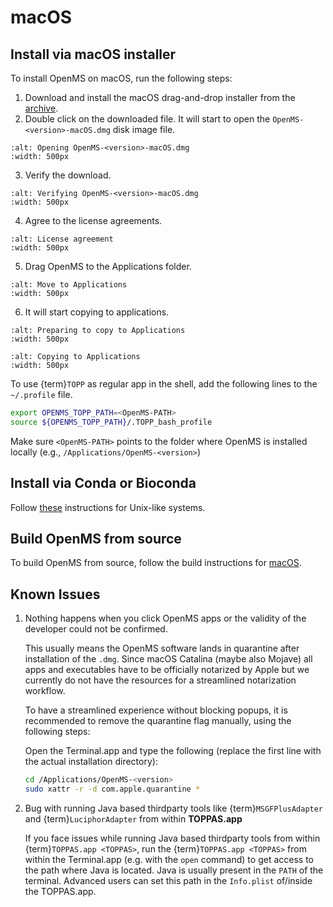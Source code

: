 macOS
====================

## Install via macOS installer

To install OpenMS on macOS, run the following steps:

1. Download and install the macOS drag-and-drop installer from the [archive](https://abibuilder.cs.uni-tuebingen.de/archive/openms/OpenMSInstaller/release/latest/).
2. Double click on the downloaded file. It will start to open the `OpenMS-<version>-macOS.dmg` disk image file.

```{image} ../images/installations/macos/opening-openms2-8-macos.png
:alt: Opening OpenMS-<version>-macOS.dmg
:width: 500px
```

3. Verify the download.

```{image} ../images/installations/macos/verifying-openms2-8-macos.png
:alt: Verifying OpenMS-<version>-macOS.dmg
:width: 500px
```

4. Agree to the license agreements.

```{image} ../images/installations/macos/license-agreements.png
:alt: License agreement
:width: 500px
```

5. Drag OpenMS to the Applications folder.

```{image} ../images/installations/macos/move-openms-to-applications.png
:alt: Move to Applications
:width: 500px
```

6. It will start copying to applications.

```{image} ../images/installations/macos/preparing-to-copy-to-applications.png
:alt: Preparing to copy to Applications
:width: 500px
```

```{image} ../images/installations/macos/copying-to-applications.png
:alt: Copying to Applications
:width: 500px
```

To use {term}`TOPP` as regular app in the shell, add the following lines to the `~/.profile` file.

```bash
export OPENMS_TOPP_PATH=<OpenMS-PATH>
source ${OPENMS_TOPP_PATH}/.TOPP_bash_profile
```

Make sure `<OpenMS-PATH>` points to the folder where OpenMS is installed locally (e.g., `/Applications/OpenMS-<version>`)


## Install via Conda or Bioconda

Follow [these](./installation-on-gnu-linux.md#install-via-conda) instructions for Unix-like systems.


## Build OpenMS from source

To build OpenMS from source, follow the build instructions for [macOS](https://abibuilder.cs.uni-tuebingen.de/archive/openms/Documentation/release/latest/html/install_mac.html).


## Known Issues

1. Nothing happens when you click OpenMS apps or the validity of the developer could not be confirmed.
   
   This usually means the OpenMS software lands in quarantine after installation of the `.dmg`.
   Since macOS Catalina (maybe also Mojave) all apps and executables have to be officially notarized by Apple but we
   currently do not have the resources for a streamlined notarization workflow.

   To have a streamlined experience without blocking popups, it is recommended to remove the quarantine flag manually,
   using the following steps:

   Open the Terminal.app and type the following (replace the first line with the actual installation directory):
   ```bash
   cd /Applications/OpenMS-<version>
   sudo xattr -r -d com.apple.quarantine *
   ```
   
2. Bug with running Java based thirdparty tools like {term}`MSGFPlusAdapter` and {term}`LuciphorAdapter` from within **TOPPAS.app**

   If you face issues while running Java based thirdparty tools from within {term}`TOPPAS.app <TOPPAS>`, run the {term}`TOPPAS.app <TOPPAS>`
   from within the Terminal.app (e.g. with the `open` command) to get access to the path where Java is located.
   Java is usually present in the `PATH` of the terminal. Advanced users can set this path in the `Info.plist` of/inside
   the TOPPAS.app.
